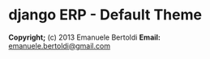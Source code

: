 django ERP - Default Theme
==========================

**Copyright;** (c) 2013 Emanuele Bertoldi
**Email:** <emanuele.bertoldi@gmail.com>
